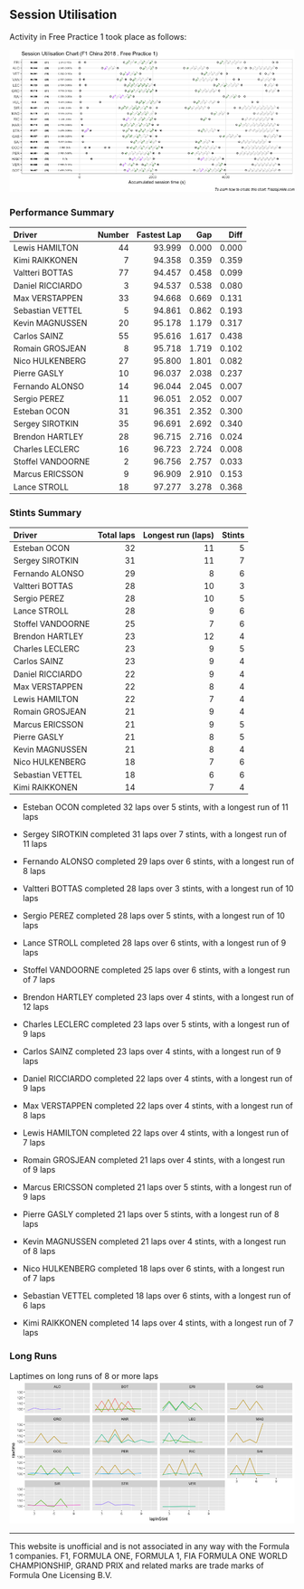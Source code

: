## Session Utilisation

Activity in Free Practice 1 took place as follows:

![](images/f1_2018_chn_P1-utilisation-1.png)<!-- -->

### Performance Summary

| Driver            | Number | Fastest Lap |   Gap |  Diff |
| :---------------- | -----: | ----------: | ----: | ----: |
| Lewis HAMILTON    |     44 |      93.999 | 0.000 | 0.000 |
| Kimi RAIKKONEN    |      7 |      94.358 | 0.359 | 0.359 |
| Valtteri BOTTAS   |     77 |      94.457 | 0.458 | 0.099 |
| Daniel RICCIARDO  |      3 |      94.537 | 0.538 | 0.080 |
| Max VERSTAPPEN    |     33 |      94.668 | 0.669 | 0.131 |
| Sebastian VETTEL  |      5 |      94.861 | 0.862 | 0.193 |
| Kevin MAGNUSSEN   |     20 |      95.178 | 1.179 | 0.317 |
| Carlos SAINZ      |     55 |      95.616 | 1.617 | 0.438 |
| Romain GROSJEAN   |      8 |      95.718 | 1.719 | 0.102 |
| Nico HULKENBERG   |     27 |      95.800 | 1.801 | 0.082 |
| Pierre GASLY      |     10 |      96.037 | 2.038 | 0.237 |
| Fernando ALONSO   |     14 |      96.044 | 2.045 | 0.007 |
| Sergio PEREZ      |     11 |      96.051 | 2.052 | 0.007 |
| Esteban OCON      |     31 |      96.351 | 2.352 | 0.300 |
| Sergey SIROTKIN   |     35 |      96.691 | 2.692 | 0.340 |
| Brendon HARTLEY   |     28 |      96.715 | 2.716 | 0.024 |
| Charles LECLERC   |     16 |      96.723 | 2.724 | 0.008 |
| Stoffel VANDOORNE |      2 |      96.756 | 2.757 | 0.033 |
| Marcus ERICSSON   |      9 |      96.909 | 2.910 | 0.153 |
| Lance STROLL      |     18 |      97.277 | 3.278 | 0.368 |

### Stints Summary

| Driver            | Total laps | Longest run (laps) | Stints |
| :---------------- | ---------: | -----------------: | -----: |
| Esteban OCON      |         32 |                 11 |      5 |
| Sergey SIROTKIN   |         31 |                 11 |      7 |
| Fernando ALONSO   |         29 |                  8 |      6 |
| Valtteri BOTTAS   |         28 |                 10 |      3 |
| Sergio PEREZ      |         28 |                 10 |      5 |
| Lance STROLL      |         28 |                  9 |      6 |
| Stoffel VANDOORNE |         25 |                  7 |      6 |
| Brendon HARTLEY   |         23 |                 12 |      4 |
| Charles LECLERC   |         23 |                  9 |      5 |
| Carlos SAINZ      |         23 |                  9 |      4 |
| Daniel RICCIARDO  |         22 |                  9 |      4 |
| Max VERSTAPPEN    |         22 |                  8 |      4 |
| Lewis HAMILTON    |         22 |                  7 |      4 |
| Romain GROSJEAN   |         21 |                  9 |      4 |
| Marcus ERICSSON   |         21 |                  9 |      5 |
| Pierre GASLY      |         21 |                  8 |      5 |
| Kevin MAGNUSSEN   |         21 |                  8 |      4 |
| Nico HULKENBERG   |         18 |                  7 |      6 |
| Sebastian VETTEL  |         18 |                  6 |      6 |
| Kimi RAIKKONEN    |         14 |                  7 |      4 |

  - Esteban OCON completed 32 laps over 5 stints, with a longest run of
    11 laps

  - Sergey SIROTKIN completed 31 laps over 7 stints, with a longest run
    of 11 laps

  - Fernando ALONSO completed 29 laps over 6 stints, with a longest run
    of 8 laps

  - Valtteri BOTTAS completed 28 laps over 3 stints, with a longest run
    of 10 laps

  - Sergio PEREZ completed 28 laps over 5 stints, with a longest run of
    10 laps

  - Lance STROLL completed 28 laps over 6 stints, with a longest run of
    9 laps

  - Stoffel VANDOORNE completed 25 laps over 6 stints, with a longest
    run of 7 laps

  - Brendon HARTLEY completed 23 laps over 4 stints, with a longest run
    of 12 laps

  - Charles LECLERC completed 23 laps over 5 stints, with a longest run
    of 9 laps

  - Carlos SAINZ completed 23 laps over 4 stints, with a longest run of
    9 laps

  - Daniel RICCIARDO completed 22 laps over 4 stints, with a longest run
    of 9 laps

  - Max VERSTAPPEN completed 22 laps over 4 stints, with a longest run
    of 8 laps

  - Lewis HAMILTON completed 22 laps over 4 stints, with a longest run
    of 7 laps

  - Romain GROSJEAN completed 21 laps over 4 stints, with a longest run
    of 9 laps

  - Marcus ERICSSON completed 21 laps over 5 stints, with a longest run
    of 9 laps

  - Pierre GASLY completed 21 laps over 5 stints, with a longest run of
    8 laps

  - Kevin MAGNUSSEN completed 21 laps over 4 stints, with a longest run
    of 8 laps

  - Nico HULKENBERG completed 18 laps over 6 stints, with a longest run
    of 7 laps

  - Sebastian VETTEL completed 18 laps over 6 stints, with a longest run
    of 6 laps

  - Kimi RAIKKONEN completed 14 laps over 4 stints, with a longest run
    of 7 laps

### Long Runs

Laptimes on long runs of 8 or more laps
![](images/f1_2018_chn_P1-longruntimes-1.png)<!-- -->

-----

This website is unofficial and is not associated in any way with the
Formula 1 companies. F1, FORMULA ONE, FORMULA 1, FIA FORMULA ONE WORLD
CHAMPIONSHIP, GRAND PRIX and related marks are trade marks of Formula
One Licensing B.V.
